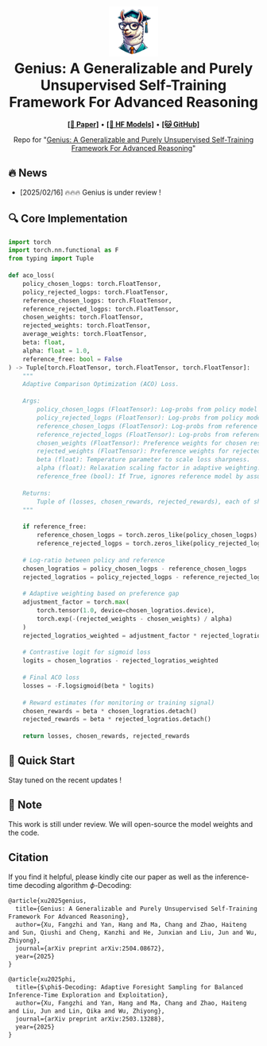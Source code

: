 <h1 align="center">
<img src="./assets/logo.png" width="100" alt="Genius" />
<br>
Genius: A Generalizable and Purely Unsupervised Self-Training Framework For Advanced Reasoning
</h1>



<p align="center">
  <a href="https://arxiv.org/abs/2504.08672"><b>[📜 Paper]</b></a> •
  <a href="https://huggingface.co/Symbol-LLM/Symbol-LLM-7B-Instruct"><b>[🤗 HF Models]</b></a> •
  <a href="https://github.com/xufangzhi/Genius"><b>[🐱 GitHub]</b></a>
  
</p>


<p align="center">
Repo for "<a href="https://arxiv.org/abs/2311.09278" target="_blank">Genius: A Generalizable and Purely Unsupervised Self-Training Framework For Advanced Reasoning</a>"
</p>


## 🔥 News

- [2025/02/16] 🔥🔥🔥 Genius is under review !


## 🔍 Core Implementation

```python
import torch
import torch.nn.functional as F
from typing import Tuple

def aco_loss(
    policy_chosen_logps: torch.FloatTensor,
    policy_rejected_logps: torch.FloatTensor,
    reference_chosen_logps: torch.FloatTensor,
    reference_rejected_logps: torch.FloatTensor,
    chosen_weights: torch.FloatTensor,
    rejected_weights: torch.FloatTensor,
    average_weights: torch.FloatTensor,
    beta: float,
    alpha: float = 1.0,
    reference_free: bool = False
) -> Tuple[torch.FloatTensor, torch.FloatTensor, torch.FloatTensor]:
    """
    Adaptive Comparison Optimization (ACO) Loss.

    Args:
        policy_chosen_logps (FloatTensor): Log-probs from policy model for chosen responses. Shape: (batch,)
        policy_rejected_logps (FloatTensor): Log-probs from policy model for rejected responses. Shape: (batch,)
        reference_chosen_logps (FloatTensor): Log-probs from reference model for chosen responses. Shape: (batch,)
        reference_rejected_logps (FloatTensor): Log-probs from reference model for rejected responses. Shape: (batch,)
        chosen_weights (FloatTensor): Preference weights for chosen responses.
        rejected_weights (FloatTensor): Preference weights for rejected responses.
        beta (float): Temperature parameter to scale loss sharpness.
        alpha (float): Relaxation scaling factor in adaptive weighting.
        reference_free (bool): If True, ignores reference model by assuming uniform logits.

    Returns:
        Tuple of (losses, chosen_rewards, rejected_rewards), each of shape (batch,)
    """

    if reference_free:
        reference_chosen_logps = torch.zeros_like(policy_chosen_logps)
        reference_rejected_logps = torch.zeros_like(policy_rejected_logps)

    # Log-ratio between policy and reference
    chosen_logratios = policy_chosen_logps - reference_chosen_logps
    rejected_logratios = policy_rejected_logps - reference_rejected_logps

    # Adaptive weighting based on preference gap
    adjustment_factor = torch.max(
        torch.tensor(1.0, device=chosen_logratios.device),
        torch.exp(-(rejected_weights - chosen_weights) / alpha)
    )
    rejected_logratios_weighted = adjustment_factor * rejected_logratios

    # Contrastive logit for sigmoid loss
    logits = chosen_logratios - rejected_logratios_weighted

    # Final ACO loss
    losses = -F.logsigmoid(beta * logits)

    # Reward estimates (for monitoring or training signal)
    chosen_rewards = beta * chosen_logratios.detach()
    rejected_rewards = beta * rejected_logratios.detach()

    return losses, chosen_rewards, rejected_rewards
```


## 🚀 Quick Start

<!-- To implement the *foresight sampling*, you can use the following command

```python
# execute
python xxx.py
```

To train the 

```python
# execute
python xxx.py
``` -->

Stay tuned on the recent updates !


## 📒 Note
This work is still under review. We will open-source the model weights and the code.


## Citation
If you find it helpful, please kindly cite our paper as well as the inference-time decoding algorithm $\phi$-Decoding:

```
@article{xu2025genius,
  title={Genius: A Generalizable and Purely Unsupervised Self-Training Framework For Advanced Reasoning},
  author={Xu, Fangzhi and Yan, Hang and Ma, Chang and Zhao, Haiteng and Sun, Qiushi and Cheng, Kanzhi and He, Junxian and Liu, Jun and Wu, Zhiyong},
  journal={arXiv preprint arXiv:2504.08672},
  year={2025}
}
```

```
@article{xu2025phi,
  title={$\phi$-Decoding: Adaptive Foresight Sampling for Balanced Inference-Time Exploration and Exploitation},
  author={Xu, Fangzhi and Yan, Hang and Ma, Chang and Zhao, Haiteng and Liu, Jun and Lin, Qika and Wu, Zhiyong},
  journal={arXiv preprint arXiv:2503.13288},
  year={2025}
}
```